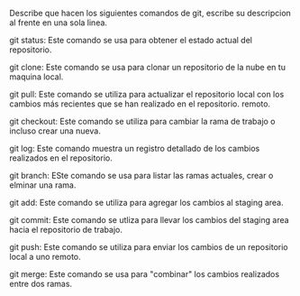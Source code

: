 Describe que hacen los siguientes comandos de git, escribe su descripcion al frente en una sola linea.

git status: Este comando se usa para obtener el estado actual del repositorio.

git clone: Este comando se usa para clonar un repositorio de la nube en tu maquina local.

git pull: Este comando se utiliza para actualizar el repositorio local con los cambios más recientes que se han realizado en el repositorio. remoto.

git checkout: Este comando se utiliza para cambiar la rama de trabajo o incluso crear una nueva.

git log: Este comando muestra un registro detallado de los cambios realizados en el repositorio.

git branch: ESte comando se usa para listar las ramas actuales, crear o elminar una rama.

git add: Este comando se utiliza para agregar los cambios al staging area.

git commit: Este comando se utliza para llevar los cambios del staging area hacia el repositorio de trabajo.

git push: Este comando se utiliza para enviar los cambios de un repositorio local a uno remoto.

git merge: Este comando se usa para "combinar" los cambios realizados entre dos ramas.
